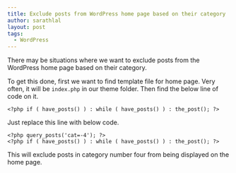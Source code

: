 ```yaml
---
title: Exclude posts from WordPress home page based on their category
author: sarathlal
layout: post
tags:
  - WordPress
---
```

There may be situations where we want to exclude posts from the WordPress home page based on their category.

To get this done, first we want to find template file for home page. Very often, it will be `index.php` in our theme folder. Then find the below line of code on it.

	<?php if ( have_posts() ) : while ( have_posts() ) : the_post(); ?>

Just replace this line with below code.

	<?php query_posts('cat=-4'); ?>
	<?php if ( have_posts() ) : while ( have_posts() ) : the_post(); ?>

This will exclude posts in category number four from being displayed on the home page.
